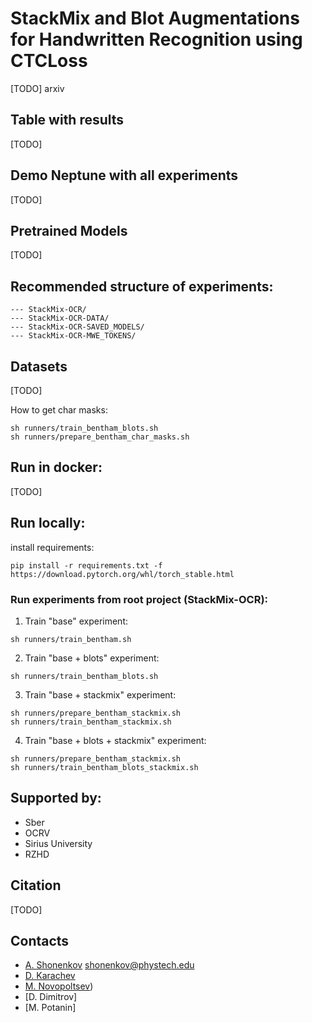 # StackMix and Blot Augmentations for Handwritten Recognition using CTCLoss

[TODO] arxiv 

## Table with results

[TODO] 

## Demo Neptune with all experiments

[TODO]

## Pretrained Models

[TODO] 

## Recommended structure of experiments:

```
--- StackMix-OCR/
--- StackMix-OCR-DATA/
--- StackMix-OCR-SAVED_MODELS/
--- StackMix-OCR-MWE_TOKENS/
```


## Datasets

[TODO] 

How to get char masks:
```
sh runners/train_bentham_blots.sh
sh runners/prepare_bentham_char_masks.sh 
```

## Run in docker:

[TODO] 

## Run locally:

install requirements:
```
pip install -r requirements.txt -f https://download.pytorch.org/whl/torch_stable.html
```

### Run experiments from root project (StackMix-OCR):

1. Train "base" experiment:
```
sh runners/train_bentham.sh
```

2. Train "base + blots" experiment:
```
sh runners/train_bentham_blots.sh
```

3. Train "base + stackmix" experiment:
```
sh runners/prepare_bentham_stackmix.sh
sh runners/train_bentham_stackmix.sh
```

4. Train "base + blots + stackmix" experiment:
```
sh runners/prepare_bentham_stackmix.sh
sh runners/train_bentham_blots_stackmix.sh
```


## Supported by:

- Sber
- OCRV
- Sirius University
- RZHD


## Citation

[TODO]


## Contacts

- [A. Shonenkov](https://www.kaggle.com/shonenkov) shonenkov@phystech.edu
- [D. Karachev](https://github.com/thedenk/)
- [M. Novopoltsev](https://github.com/maximazzik))
- [D. Dimitrov]
- [M. Potanin]
